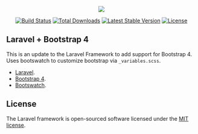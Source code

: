<p align="center"><img src="https://laravel.com/assets/img/components/logo-laravel.svg"></p>

<p align="center">
<a href="https://travis-ci.org/laravel/framework"><img src="https://travis-ci.org/laravel/framework.svg" alt="Build Status"></a>
<a href="https://packagist.org/packages/laravel/framework"><img src="https://poser.pugx.org/laravel/framework/d/total.svg" alt="Total Downloads"></a>
<a href="https://packagist.org/packages/laravel/framework"><img src="https://poser.pugx.org/laravel/framework/v/stable.svg" alt="Latest Stable Version"></a>
<a href="https://packagist.org/packages/laravel/framework"><img src="https://poser.pugx.org/laravel/framework/license.svg" alt="License"></a>
</p>

## Laravel + Bootstrap 4

This is an update to the Laravel Framework to add support for Bootstrap 4. Uses bootswatch to customize bootstrap via `_variables.scss`.

- [Laravel](https://laravel.com).
- [Bootstrap 4](https://v4-alpha.getbootstrap.com).
- [Bootswatch](http://bootswatch.com/4-alpha).

## License

The Laravel framework is open-sourced software licensed under the [MIT license](http://opensource.org/licenses/MIT).
